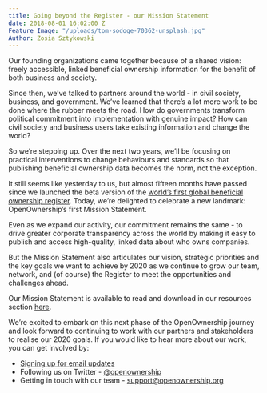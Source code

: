 ```yaml
---
title: Going beyond the Register - our Mission Statement
date: 2018-08-01 16:02:00 Z
Feature Image: "/uploads/tom-sodoge-70362-unsplash.jpg"
Author: Zosia Sztykowski
---
```


Our founding organizations came together because of a shared vision: freely accessible, linked beneficial ownership information for the benefit of both business and society. 

Since then, we’ve talked to partners around the world - in civil society, business, and government. We’ve learned that there’s a lot more work to be done where the rubber meets the road. How do governments transform political commitment into implementation with genuine impact? How can civil society and business users take existing information and change the world?

So we’re stepping up. Over the next two years, we’ll be focusing on practical interventions to change behaviours and standards so that publishing beneficial ownership data becomes the norm, not the exception.

It still seems like yesterday to us, but almost fifteen months have passed since we launched the beta version of the [world’s first global beneficial ownership register](https://register.openownership.org/). Today, we’re delighted to celebrate a new landmark: OpenOwnership’s first Mission Statement. 

Even as we expand our activity, our commitment remains the same - to drive greater corporate transparency across the world by making it easy to publish and access high-quality, linked data about who owns companies. 

But the Mission Statement also articulates our vision, strategic priorities and the key goals we want to achieve by 2020 as we continue to grow our team, network, and (of course) the Register to meet the opportunities and challenges ahead.

Our Mission Statement is available to read and download in our resources section [here](https://openownership.org/uploads/Open%20Ownership%20Mission%20Statement%202018.pdf).

We’re excited to embark on this next phase of the OpenOwnership journey and look forward to continuing to work with our partners and stakeholders to realise our 2020 goals. If you would like to hear more about our work, you can get involved by:

* [Signing up for email updates](https://openownership.org/get-involved/) 
* Following us on Twitter - [@openownership](https://twitter.com/OpenOwnership)
* Getting in touch with our team - [support@openownership.org](mailto:support@openownership.org)